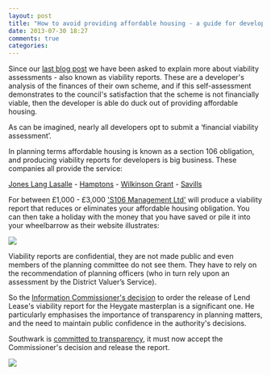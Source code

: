 ```yaml
---
layout: post
title: "How to avoid providing affordable housing - a guide for developers"
date: 2013-07-30 18:27
comments: true
categories: 
---
```

Since our [last blog post](/2013-07-24-heygate-figures-must-b-be-revealed-information-commissioner/) we have been asked to explain more about viability assessments - also known as viability reports. These are a developer's analysis of the finances of their own scheme, and if this self-assessment demonstrates to the council's satisfaction that the scheme is not financially viable, then the developer is able do duck out of providing affordable housing. 


As can be imagined, nearly all developers opt to submit a ‘financial viability assessment’.  

In planning terms affordable housing is known as a section 106 obligation, and producing viability reports for developers is big business. These companies all provide the service:

[Jones Lang Lasalle](http://residential.joneslanglasalle.co.uk/residential-services/consultancy-services/affordable-housing.aspx)  -   <a href="http://www.hamptons.co.uk/land-and-new-homes/developer-services/viability,-affordability,-housing-section-106-(1)/">Hamptons</a>  -   [Wilkinson Grant](http://www.wilkinsongrant.co.uk/land-a-development/confidential-property-register)  - 
[Savills](http://www.savills.co.uk/services/planning-and-development/planning/planning-policy/development-viability.aspx)

For between £1,000 - £3,000 ['S106 Management Ltd'](http://www.s106management.co.uk/) will produce a viability report that reduces or eliminates your affordable housing obligation. You can then take a holiday with the money that you have saved or pile it into your wheelbarrow as their website illustrates:

![](http://crappistmartin.github.io/images/s106management2.jpg)

Viability reports are confidential, they are not made public and even members of the planning committee do not see them. They have to rely on the recommendation of planning officers (who in turn rely upon an assessment by the District Valuer’s Service).

So the [Information Commissioner's decision](http://betterelephant.org/images/HeygateFOICommissionersReport.pdf) to order the release of Lend Lease's viability report for the Heygate masterplan is a significant one. He particularly emphasises the importance of transparency in planning matters, and the need to maintain public confidence in the authority's decisions. 

Southwark is [committed to transparency](http://www.youtube.com/watch?v=sbSCIuaLFQ4&feature=share&list=UU1yTdlADczSqDS-DsEliI8A), it must now accept the Commissioner's decision and release the report. 


![](http://crappistmartin.github.io/images/s106management.jpg)





 

